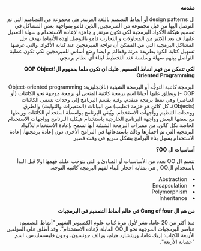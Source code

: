 <div dir="rtl">
<b>مقدمة</b>

ال design patterns  أو أنماط التصميم باللغة العربية, هي مجموعة من التصاميم التي تم التوصل اليها من قبل مجموعة من المبرمجين, الذين قامو بمواجهة بعض المشاكل في تصميم هيكلة الأكواد البرمجية لكي تكون مرنة, و جاهزة لإعادة الاستخدام و سهلة التعديل عليها.
ف بعد الكثير من المحاولات و التجارب قامو بالتوصل لهذه الأنماط بهدف حل المشاكل البرمجية التي من الممكن أن تواجه المبرمجين عند كتابة الأكواد, والتي غرضها تسهيل كتابة الكود بطريقة مرنة وفعالة, و ايضا وضع أساس للمبرمجين لكي تكون عملية التواصل بينهم سهلة وسلسة عند التخطيط لبناء اي نظام برمجي.&#x202b;
  

  <b>لكي تتمكن من فهم انماط التصميم, عليك ان تكون ملما بمفهوم ال!OOP Object Oriented Programming </b>
  
  البرمجة كائنية التوجُّه أو البرمجة الشيئية (بالإنجليزية: Object-oriented programming - OOP)‏ ويطلق عليها أحيانا اسم برمجة كائنية المنحى أو برمجة موجهة نحو الكائنات (أو العناصر) وهي نمط برمجة متقدم، وفيه يقسم البرنامج إلى وحدات تسمى الكائنات (Objects)، كل كائن هو حزمة (تعليب) من البيانات (المتغيرات والثوابت) والطرق ووحدات التنظيم وواجهات الاستخدام. ويُبنى البرنامج بواسطة استخدام الكائنات وربطها مع بعضها البعض وواجهة البرنامج الخارجية باستخدام هيكلية البرنامج وواجهات الاستخدام الخاصة بكل كائن. من مميزات البرمجة الشيئية أنها تسمح بإعادة الاستخدام للأكواد البرمجية التي تم اختبارها وذلك باستدعائها في البرامج الأخرى دون إعادة برمجتها. إعادة الاستخدام يسهل بناء البرامج بشكل سريع في وقت قصير
  
  <b>أساسيات ال OO؟ </b>
  
  تتسم ال OO  بعدد من الأساسيات  أو المبادئ و التي يتوجب عليك فهمها اولا قبل البدأ باستخدام الOO , هي بمثابة احجار البناء لفهم البرمجة كائنية التوجه.
  <li>Abstraction</li>
  <li>Encapsulation</li>
  <li>Polymorphism</li>
  <li>Inheritance</li>
  
  <br>
  <b>من هم ال Gang of four في عالم أنماط التصميم في البرمجيات</b>
  
  
  منذ أكثر من 20 عاما، نشر لأول مرة كتاب علوم الكمبيوتر الشهير "أنماط التصميم: عناصر البرمجيات الموجهة نحو الOO القابلة لإعادة الاستخدام". وقد أطلق على المؤلفين الأربعة للكتاب: إريك غاما، وريتشارد هيلم، ورالف جونسون، وجون فليسسايدس، اسم "عصابة الأربعة".
  
</div>


